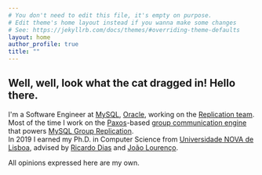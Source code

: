 ```yaml
---
# You don't need to edit this file, it's empty on purpose.
# Edit theme's home layout instead if you wanna make some changes
# See: https://jekyllrb.com/docs/themes/#overriding-theme-defaults
layout: home
author_profile: true
title: ""
---
```


## Well, well, look what the cat dragged in! Hello there.

I'm a Software Engineer at [MySQL][mysql], [Oracle][oracle], working on the [Replication team][team].
Most of the time I work on the [Paxos][paxos]-based [group communication engine][xcom] that powers [MySQL Group Replication][group replication].  
In 2019 I earned my Ph.D. in Computer Science from [Universidade NOVA de Lisboa][unl], advised by [Ricardo Dias][ricardo] and [João Lourenço][joao].

All opinions expressed here are my own.

[oracle]: https://www.oracle.com
[mysql]: https://www.mysql.com
[team]: https://www.mysqlhighavailability.com
[paxos]: https://en.wikipedia.org/wiki/Paxos_(computer_science)
[xcom]: https://dev.mysql.com/doc/refman/8.0/en/group-replication-plugin-architecture.html
[group replication]: https://dev.mysql.com/doc/refman/8.0/en/group-replication.html
[novalincs]: http://nova-lincs.di.fct.unl.pt
[unl]: http://www.unl.pt
[ricardo]: https://rjd15372.github.io
[joao]: http://docentes.fct.unl.pt/joao-lourenco
